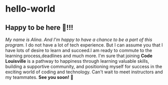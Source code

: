 # hello-world
## Happy to be here 🙂!!!
*My name is Alina. And I'm happy to have a chance to be a part of this program.*
I do not have a lot of tech experience. But I can assume you that I have lots of desire to learn and succeed.I am ready to commute to the learning process,deadlines and much more.
I'm sure that joining **Code Louisville** is a pathway to happiness through learning valuable skills, building a supportive community, and positioning myself for success in the exciting world of coding and technology.
Can't wait to meet instructors and my  teammates.
 **See you soon!**
 👋

